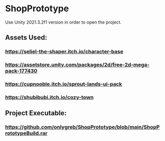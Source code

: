# ShopPrototype

Use Unity 2021.3.2f1 version in order to open the project.

## Assets Used:
### https://seliel-the-shaper.itch.io/character-base
### https://assetstore.unity.com/packages/2d/free-2d-mega-pack-177430
### https://cupnooble.itch.io/sprout-lands-ui-pack
### https://shubibubi.itch.io/cozy-town

## Project Executable:
### https://github.com/onlygreb/ShopPrototype/blob/main/ShopPrototypeBuild.rar
